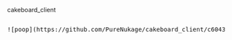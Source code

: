 cakeboard_client
<pre>

![poop](https://github.com/PureNukage/cakeboard_client/c604303d-425c-49ad-92a9-85e0f2dacc79.png)

</pre>
